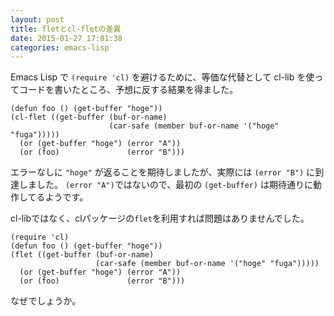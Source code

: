 ```yaml
---
layout: post
title: fletとcl-fletの差異
date: 2015-01-27 17:01:38
categories: emacs-lisp
---
```

<p>Emacs Lisp で <code>(require 'cl)</code> を避けるために、等価な代替として cl-lib を使ってコードを書いたところ、予想に反する結果を得ました。</p>

<pre class="lang-lisp prettyprint-override"><code>(defun foo () (get-buffer "hoge"))
(cl-flet ((get-buffer (buf-or-name)
                      (car-safe (member buf-or-name '("hoge" "fuga")))))
  (or (get-buffer "hoge") (error "A"))
  (or (foo)               (error "B")))
</code></pre>

<p>エラーなしに <code>"hoge"</code> が返ることを期待しましたが、実際には <code>(error "B")</code> に到達しました。 <code>(error "A")</code>ではないので、最初の <code>(get-buffer)</code> は期待通りに動作してるようです。</p>

<p>cl-libではなく、clパッケージの<code>flet</code>を利用すれば問題はありませんでした。</p>

<pre class="lang-lisp prettyprint-override"><code>(require 'cl)
(defun foo () (get-buffer "hoge"))
(flet ((get-buffer (buf-or-name)
                   (car-safe (member buf-or-name '("hoge" "fuga")))))
  (or (get-buffer "hoge") (error "A"))
  (or (foo)               (error "B")))
</code></pre>

<p>なぜでしょうか。</p>
